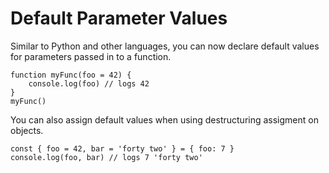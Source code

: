 # Default Parameter Values

Similar to Python and other languages, you can now declare default values for parameters passed in to a function.

    function myFunc(foo = 42) {
        console.log(foo) // logs 42
    }
    myFunc()

You can also assign default values when using destructuring assigment on objects.

    const { foo = 42, bar = 'forty two' } = { foo: 7 }
    console.log(foo, bar) // logs 7 'forty two'
